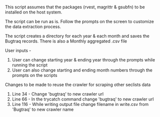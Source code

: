 This script assumes that the packages (rvest, magrittr & gsubfn) to be installed on the host system.

The script can be run as is. Follow the prompts on the screen to customize the data extraction process.

The script creates a directory for each year & each month and saves the Bugtraq records. There is also a Monthly aggregated .csv file 

User inputs -

1. User can change starting year & ending year through the prompts while running the script
2. User can also change starting and ending month numbers through the prompts on the scripts

Changes to be made to reuse the crawler for scraping other seclists data

1. Line 34 - Change 'bugtraq' to new crawler url 
2. Line 66 - In the trycatch command change 'bugtraq' to new crawler url 
3. Line 116 - While writing output file change filename in write.csv from 'Bugtraq' to new crawler name
